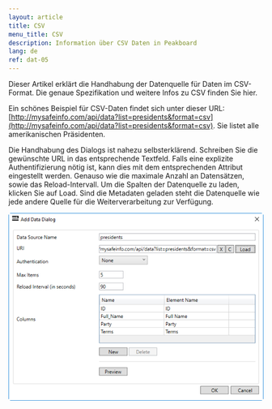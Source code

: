 ```yaml
---
layout: article
title: CSV
menu_title: CSV
description: Information über CSV Daten in Peakboard
lang: de
ref: dat-05
---
```

Dieser Artikel erklärt die Handhabung der Datenquelle für Daten im CSV-Format. Die genaue Spezifikation und weitere Infos zu CSV finden Sie hier.

Ein schönes Beispiel für CSV-Daten findet sich unter dieser URL: [http://mysafeinfo.com/api/data?list=presidents&format=csv](http://mysafeinfo.com/api/data?list=presidents&format=csv). Sie listet alle amerikanischen Präsidenten.

Die Handhabung des Dialogs ist nahezu selbsterklärend. Schreiben Sie die gewünschte URL in das entsprechende Textfeld. Falls eine explizite Authentifizierung nötig ist, kann dies mit dem entsprechenden Attribut eingestellt werden. Genauso wie die maximale Anzahl an Datensätzen, sowie das Reload-Intervall. Um die Spalten der Datenquelle zu laden, klicken Sie auf Load. Sind die Metadaten geladen steht die Datenquelle wie jede andere Quelle für die Weiterverarbeitung zur Verfügung.

![image_1](/assets/images/Data_Sources/CSV/DatenquelleCSV1.png)
